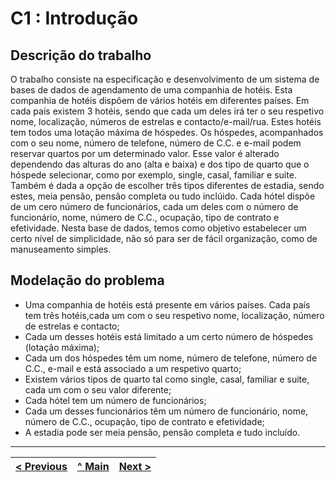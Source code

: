 # C1 : Introdução


## Descrição do trabalho

O trabalho consiste na especificação e desenvolvimento de um sistema de bases de dados de agendamento de uma companhia de hotéis. Esta companhia de hotéis dispôem de vários hotéis em diferentes países. Em cada país existem 3 hotéis, sendo que cada um deles irá ter o seu respetivo nome, localização, números de estrelas e contacto/e-mail/rua. Estes hotéis tem todos uma lotação máxima de hóspedes.
Os hóspedes, acompanhados com o seu nome, número de telefone, número de C.C. e e-mail podem reservar quartos por um determinado valor. Esse valor é alterado dependendo das alturas do ano (alta e baixa) e dos tipo de quarto que o hóspede selecionar, como por exemplo, single, casal, familiar e suite. Também é dada a opção de escolher três tipos diferentes de estadia, sendo estes, meia pensão, pensão completa ou tudo inclúido.
Cada hótel dispõe de um cero número de funcionários, cada um deles com o número de funcionário, nome, número de C.C., ocupação, tipo de contrato e efetividade.
Nesta base de dados, temos como objetivo estabelecer um certo nível de simplicidade, não só para ser de fácil organização, como de manuseamento simples.

## Modelação do problema

- Uma companhia de hotéis está presente em vários países. Cada país tem três hotéis,cada um com o seu respetivo nome, localização, número de estrelas e contacto;
- Cada um desses hotéis está limitado a um certo número de hóspedes (lotação máxima);
- Cada um dos hóspedes têm um nome, número de telefone, número de C.C., e-mail e está associado a um respetivo quarto;
- Existem vários tipos de quarto tal como single, casal, familiar e suite, cada um com o seu valor diferente;
- Cada hótel tem um número de funcionários;
- Cada um desses funcionários têm um número de funcionário, nome, número de C.C., ocupação, tipo de contrato e efetividade;
- A estadia pode ser meia pensão, pensão completa e tudo incluído.



---
[< Previous](rei00.md) | [^ Main](https://github.com/exemploTrabalho/reportSIBD/) | [Next >](rei02.md)
:--- | :---: | ---: 
